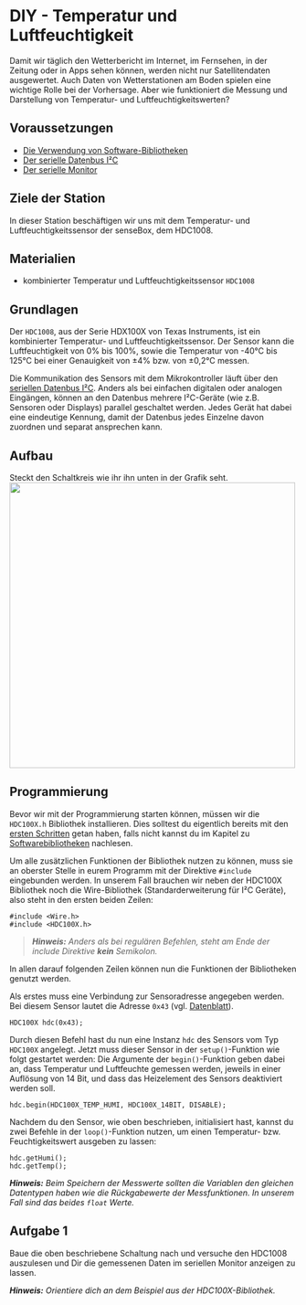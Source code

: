 # DIY - Temperatur und Luftfeuchtigkeit
Damit wir täglich den Wetterbericht im Internet, im Fernsehen, in der Zeitung oder in Apps sehen können, werden nicht nur Satellitendaten ausgewertet. Auch Daten von Wetterstationen am Boden spielen eine wichtige Rolle bei der Vorhersage. Aber wie funktioniert die Messung und Darstellung von Temperatur- und Luftfeuchtigkeitswerten?

## Voraussetzungen
- [Die Verwendung von Software-Bibliotheken](../../grundlagen/software_libraries.md)
- [Der serielle Datenbus I²C](../../grundlagen/der_serielle_datenbus.md)
- [Der serielle Monitor](../../grundlagen/der_serielle_monitor.md)

## Ziele der Station
In dieser Station beschäftigen wir uns mit dem Temperatur- und Luftfeuchtigkeitssensor der senseBox, dem HDC1008.

## Materialien
- kombinierter Temperatur und Luftfeuchtigkeitssensor `HDC1008`

## Grundlagen
Der `HDC1008`, aus der Serie HDX100X von Texas Instruments, ist ein kombinierter Temperatur- und Luftfeuchtigkeitssensor. Der Sensor kann die Luftfeuchtigkeit von 0% bis 100%, sowie die Temperatur von -40°C bis 125°C bei einer Genauigkeit von ±4% bzw. von ±0,2°C messen.

Die Kommunikation des Sensors mit dem Mikrokontroller läuft über den [seriellen Datenbus I²C](../../grundlagen/der_serielle_datenbus.md). Anders als bei einfachen digitalen oder analogen Eingängen, können an den Datenbus mehrere I²C-Geräte (wie z.B. Sensoren oder Displays) parallel geschaltet werden. Jedes Gerät hat dabei eine eindeutige Kennung, damit der Datenbus jedes Einzelne davon zuordnen und separat ansprechen kann.

## Aufbau
Steckt den Schaltkreis wie ihr ihn unten in der Grafik seht.
<img src="https://raw.githubusercontent.com/sensebox/resources/master/images/edu/aufbau_station_5.png" width="500"/>

## Programmierung
Bevor wir mit der Programmierung starten können, müssen wir die `HDC100X.h` Bibliothek installieren.
Dies solltest du eigentlich bereits mit den [ersten Schritten](../../getting_started/installation_der_software.md) getan haben, falls nicht kannst du im Kapitel zu [Softwarebibliotheken](../../grundlagen/software_libraries.md) nachlesen.

Um alle zusätzlichen Funktionen der Bibliothek nutzen zu können, muss sie an oberster Stelle in eurem Programm mit der Direktive `#include` eingebunden werden. In unserem Fall brauchen wir neben der HDC100X Bibliothek noch die Wire-Bibliothek (Standarderweiterung für I²C Geräte), also steht in den ersten beiden Zeilen:
```arduino
#include <Wire.h>
#include <HDC100X.h>
```
> ***Hinweis:*** *Anders als bei regulären Befehlen, steht am Ende der include Direktive **kein** Semikolon.*

In allen darauf folgenden Zeilen können nun die Funktionen der Bibliotheken genutzt werden.

Als erstes muss eine Verbindung zur Sensoradresse angegeben werden. Bei diesem Sensor lautet die Adresse `0x43` (vgl. [Datenblatt](https://github.com/sensebox/resources/raw/master/datasheets/datasheet_hdc1008.pdf)).
```arduino
HDC100X hdc(0x43);
```
Durch diesen Befehl hast du nun eine Instanz `hdc` des Sensors vom Typ `HDC100X` angelegt. Jetzt muss dieser Sensor in der `setup()`-Funktion wie folgt gestartet werden:
Die Argumente der `begin()`-Funktion geben dabei an, dass Temperatur und Luftfeuchte gemessen werden, jeweils in einer Auflösung von 14 Bit, und dass das Heizelement des Sensors deaktiviert werden soll.
```arduino
hdc.begin(HDC100X_TEMP_HUMI, HDC100X_14BIT, DISABLE);
```

Nachdem du den Sensor, wie oben beschrieben, initialisiert hast, kannst du zwei Befehle in der `loop()`-Funktion nutzen, um einen Temperatur- bzw. Feuchtigkeitswert ausgeben zu lassen:
```arduino
hdc.getHumi();
hdc.getTemp();
```
***Hinweis:*** *Beim Speichern der Messwerte sollten die Variablen den gleichen Datentypen haben wie die Rückgabewerte der Messfunktionen. In unserem Fall sind das beides `float` Werte.*

## Aufgabe 1
Baue die oben beschriebene Schaltung nach und versuche den HDC1008 auszulesen und Dir die gemessenen Daten im seriellen Monitor anzeigen zu lassen.

***Hinweis:*** *Orientiere dich an dem Beispiel aus der HDC100X-Bibliothek.*
